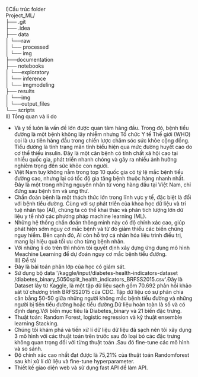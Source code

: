 I)Cấu trúc folder<br>
  Project_ML/<br>
		  ├── .git<br>
		  ├── .idea<br>
		  ├── data<br>
		  │     └──raw<br>
		  │     └── processed<br>
		  │     └── img<br>
		  ├──documentation<br>
		  ├── notebooks<br>
		  │      └──exploratory<br>
		  │      └── inference<br>
		  │      └── imgmodeling<br>
		  ├── results<br>
		  │      └──img<br>
		  │      └──output_files<br>
		  └── scripts<br>
II) Tổng quan và lí do 
- Và y tế luôn là vấn đề lớn được quan tâm hàng đầu. Trong đó, bệnh tiểu đường là một bệnh không lây nhiễm nhưng Tổ chức Y tế Thế giới (WHO) coi là ưu tiên hàng đầu trong chiến lược chăm sóc sức khỏe cộng đồng. Tiểu đường là tình trạng mãn tính biểu hiện qua mức đường huyết cao do cơ thể thiếu insulin. Đây là một căn bệnh có tính chất xã hội cao tại nhiều quốc gia, phát triển nhanh chóng và gây ra nhiều ảnh hưởng nghiêm trọng đến sức khỏe con người.
- Việt Nam tuy không nằm trong top 10 quốc gia có tỷ lệ mắc bệnh tiểu đường cao, nhưng lại có tốc độ gia tăng bệnh thuộc hàng nhanh nhất. Đây là một trong những nguyên nhân tử vong hàng đầu tại Việt Nam, chỉ đứng sau bệnh tim và ung thư.
- Chẩn đoán bệnh là một thách thức lớn trong lĩnh vực y tế, đặc biệt là đối với bệnh tiểu đường. Cùng với sự phát triển của khoa học dữ liệu và trí tuệ nhân tạo (AI), chúng ta có thể khai thác và phân tích lượng lớn dữ liệu y tế nhờ các phương pháp machine learning (ML).
- Những hệ thống chẩn đoán thông minh này có độ chính xác cao, giúp phát hiện sớm nguy cơ mắc bệnh và từ đó giảm thiểu các biến chứng nguy hiểm. Bên cạnh đó, AI còn hỗ trợ cá nhân hóa liệu trình điều trị, mang lại hiệu quả tối ưu cho từng bệnh nhân.
- Với những lí do trên thì nhóm tôi quyết định xây dựng ứng dụng mô hình Meachine Learning để dự đoán nguy cơ mắc bệnh tiểu đường.</br>
III) Đề tài</br>
- Đây là bài toán phân lớp của học có giám sát.</br>
- Sử dụng bộ data '/kaggle/input/diabetes-health-indicators-dataset /diabetes_binary_5050split_health_indicators_BRFSS2015.csv'.Đây là Dataset lấy từ Kaggle, là một tập dữ liệu sạch gồm 70.692 phản hồi khảo sát từ chương trình BRFSS2015 của CDC. Tập dữ liệu có sự phân chia cân bằng 50-50 giữa những người không mắc bệnh tiểu đường và những người bị tiền tiểu đường hoặc tiểu đường.Dữ liệu hoàn toàn là số và có định dạng.Với biến mục tiêu là Diabetes_binary và 21 biến đặc trưng.</br>
- Thuật toán: Random Forest, logistic regression và kỹ thuật ensemble learning Stacking.</br>
- Chúng tôi khám phá và tiền xử lí dữ liệu dữ liệu đã sạch nên tôi xây dụng 3 mô hình với các thuật toán trên trước sau đó loại bỏ các đặc trưng không quan trọng đối với từng thuật toán .Sau đó fine-tune các mô hình và so sánh.</br>
- Độ chính xác cao nhất đạt được là 75,21% của thuật toán Randomforest sau khi xử lí dữ liệu và fine-tune hyperparameter.</br>
- Thiết kế giao diện web và sử dụng fast API để làm API.
